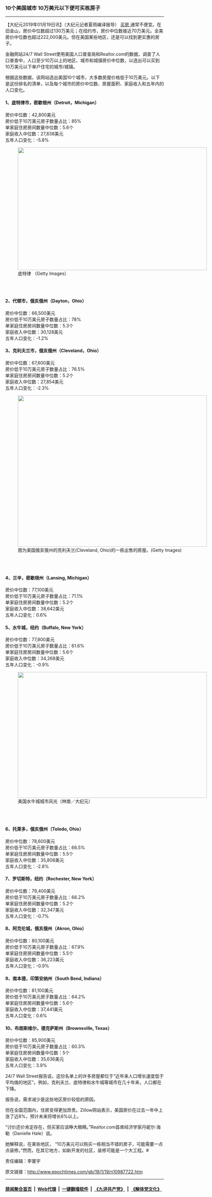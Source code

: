 ### 10个美国城市 10万美元以下便可买栋房子
------------------------

<p>
 【大纪元2019年01月19日讯】（大纪元记者夏雨编译报导）
 <a href="http://www.epochtimes.com/gb/tag/%E4%B9%B0%E6%88%BF.html">
  买房
 </a>
 通常不便宜。在旧金山，房价中位数超过130万美元；在纽约市，房价中位数接近70万美元。全美房价中位数也超过222,000美元。但在美国某些地区，还是可以找到更实惠的房子。
</p>
<p>
 金融网站24/7 Wall Street使用美国人口普查局和Realtor.com的数据，调查了人口普查中，人口至少10万以上的地区、城市和城镇房价中位数，以选出可以买到10万美元以下单户住宅的城市/城镇。
</p>
<p>
 根据这些数据，该网站选出美国10个城市，大多数房屋价格低于10万美元。以下是这份排名的清单，以及每个城市的房价中位数、房屋面积、家庭收入和五年内的人口变化。
</p>
<h4>
 1、底特律市，密歇根州（Detroit，Michigan）
</h4>
<p>
 房价中位数：42,800美元
 <br/>
 房价低于10万美元房子数量占比：85%
 <br/>
 单家庭住房房间数量中位数：5.6个
 <br/>
 家庭收入中位数：27,838美元
 <br/>
 五年人口变化：-5.8%
</p>
<figure class="wp-caption aligncenter" id="attachment_5849654" style="width: 600px">
 <a href="http://i.epochtimes.com/assets/uploads/2015/03/1412112332061703.jpg">
  <img alt="" class="size-large wp-image-5849654" height="390" src="http://i.epochtimes.com/assets/uploads/2015/03/1412112332061703-600x390.jpg" width="600"/>
 </a>
 <br/><figcaption class="wp-caption-text">
  底特律 （Getty Images）
 </figcaption><br/>
</figure><br/>
<h4>
 2、代顿市，俄亥俄州（Dayton，Ohio）
</h4>
<p>
 房价中位数：66,500美元
 <br/>
 房价低于10万美元房子数量占比：78%
 <br/>
 单家庭住房房间数量中位数：5.3个
 <br/>
 家庭收入中位数：30,128美元
 <br/>
 五年人口变化：-1.2%
</p>
<h4>
 3、克利夫兰市，俄亥俄州（Cleveland，Ohio）
</h4>
<p>
 房价中位数：67,600美元
 <br/>
 房价低于10万美元房子数量占比：76.5%
 <br/>
 单家庭住房房间数量中位数：5.2个
 <br/>
 家庭收入中位数：27,854美元
 <br/>
 五年人口变化：-2.3%
</p>
<figure class="wp-caption aligncenter" id="attachment_6270716" style="width: 600px">
 <a href="http://i.epochtimes.com/assets/uploads/2009/01/901280830211898.jpg">
  <img alt="" class="size-large wp-image-6270716" height="481" src="http://i.epochtimes.com/assets/uploads/2009/01/901280830211898-600x481.jpg" width="600"/>
 </a>
 <br/><figcaption class="wp-caption-text">
  图为美国俄亥俄州的克利夫兰(Cleveland, Ohio)的一栋出售的房屋。(Getty Images)
 </figcaption><br/>
</figure><br/>
<h4>
 4、兰辛，密歇根州（Lansing, Michigan）
</h4>
<p>
 房价中位数：77,100美元
 <br/>
 房价低于10万美元房子数量占比：71.1%
 <br/>
 单家庭住房房间数量中位数：5.2个
 <br/>
 家庭收入中位数：38,642美元
 <br/>
 五年人口变化：0.6%
</p>
<h4>
 5、水牛城，纽约（Buffalo, New York）
</h4>
<p>
 房价中位数：77,800美元
 <br/>
 房价低于10万美元房子数量占比：61.6%
 <br/>
 单家庭住房房间数量中位数：5.6个
 <br/>
 家庭收入中位数：34,268美元
 <br/>
 五年人口变化：-0.9%
</p>
<figure class="wp-caption aligncenter" id="attachment_7706917" style="width: 600px">
 <a href="http://i.epochtimes.com/assets/uploads/2016/04/1604242304501649.jpg">
  <img alt="" class="size-large wp-image-7706917" height="400" src="http://i.epochtimes.com/assets/uploads/2016/04/1604242304501649-600x400.jpg" width="600"/>
 </a>
 <br/><figcaption class="wp-caption-text">
  美国水牛城城市风光（林南／大纪元）
 </figcaption><br/>
</figure><br/>
<h4>
 6、托莱多，俄亥俄州（Toledo, Ohio）
</h4>
<p>
 房价中位数：78,600美元
 <br/>
 房价低于10万美元房子数量占比：66.5%
 <br/>
 单家庭住房房间数量中位数：5.5个
 <br/>
 家庭收入中位数：35,808美元
 <br/>
 五年人口变化：-2.8%
</p>
<h4>
 7、罗切斯特，纽约（Rochester, New York）
</h4>
<p>
 房价中位数：79,400美元
 <br/>
 房价低于10万美元房子数量占比：66.2%
 <br/>
 单家庭住房房间数量中位数：5.2个
 <br/>
 家庭收入中位数：32,347美元
 <br/>
 五年人口变化：-0.7%
</p>
<h4>
 8、阿克伦城，俄亥俄州（Akron, Ohio）
</h4>
<p>
 房价中位数：80,100美元
 <br/>
 房价低于10万美元房子数量占比：67.9%
 <br/>
 单家庭住房房间数量中位数：5.5个
 <br/>
 家庭收入中位数：36,223美元
 <br/>
 五年人口变化：-0.9%
</p>
<h4>
 9、南本德，印第安纳州（South Bend, Indiana）
</h4>
<p>
 房价中位数：81,100美元
 <br/>
 房价低于10万美元房子数量占比：64.2%
 <br/>
 单家庭住房房间数量中位数：5.6个
 <br/>
 家庭收入中位数：37,441美元
 <br/>
 五年人口变化：0.6%
</p>
<h4>
 10、布朗斯维尔，德克萨斯州（Brownsville, Texas）
</h4>
<p>
 房价中位数：85,900美元
 <br/>
 房价低于10万美元房子数量占比：60.3%
 <br/>
 单家庭住房房间数量中位数：5个
 <br/>
 家庭收入中位数：35,636美元
 <br/>
 五年人口变化：3.9%
</p>
<p>
 24/7 Wall Street报告说，这份名单上的许多房屋都位于“近年来人口增长速度低于平均值的地区”。例如，克利夫兰、底特律和水牛城等城市在几十年来，人口都在下降。
</p>
<p>
 报告说，需求减少是这些地区房价较低的原因。
</p>
<p>
 但在全国范围内，住房变得更加昂贵。Zillow网站表示，美国房价在过去一年中上涨了近8%，预计未来将增长6%以上。
</p>
<p>
 “讨价还价肯定存在，但买家应该睁大眼睛。”Realtor.com首席经济学家丹妮尔·海勒（Danielle Hale）说。
</p>
<p>
 她解释说，在某些地区， “10万美元可以购买一栋相当不错的房子，可能需要一点点装修。”然而，在其它地方，如新开发的社区，装修可能是一个大工程。#
</p>
<p>
 责任编辑：李寰宇
</p>

原文链接：http://www.epochtimes.com/gb/19/1/19/n10987722.htm


------------------------
#### [禁闻聚合首页](https://github.com/gfw-breaker/banned-news/blob/master/README.md) &nbsp;|&nbsp; [Web代理](https://github.com/gfw-breaker/open-proxy/blob/master/README.md) &nbsp;|&nbsp; [一键翻墙软件](https://github.com/gfw-breaker/nogfw/blob/master/README.md) &nbsp;|&nbsp; [《九评共产党》](https://github.com/gfw-breaker/9ping.md/blob/master/README.md#九评之一评共产党是什么) &nbsp;|&nbsp; [《解体党文化》](https://github.com/gfw-breaker/jtdwh.md/blob/master/README.md#绪论)